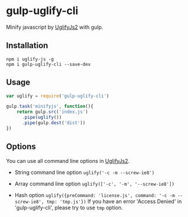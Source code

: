 # gulp-uglify-cli

Minify javascript by [UglifyJs2](https://github.com/mishoo/UglifyJS2) with gulp.

## Installation

```
npm i uglify-js -g
npm i gulp-uglify-cli --save-dev
```

## Usage

```javascript
var uglify = require('gulp-uglify-cli')

gulp.task('minifyjs', function(){
	return gulp.src('index.js')
	  .pipe(uglify())
	  .pipe(gulp.dest('dist'))
})
```

## Options

You can use all command line options in [UglifyJs2](https://github.com/mishoo/UglifyJS2#usage).

- String command line option
`uglify('-c -m --screw-ie8')`

- Array command line option
`uglify(['-c', '-m', '--screw-ie8'])`

- Hash option
`uglify({preCommand: 'license.js', command: '-c -m --screw-ie8', tmp: 'tmp.js'})`
If you have an error 'Access Denied' in 'gulp-uglify-cli', please try to use `tmp` option.
